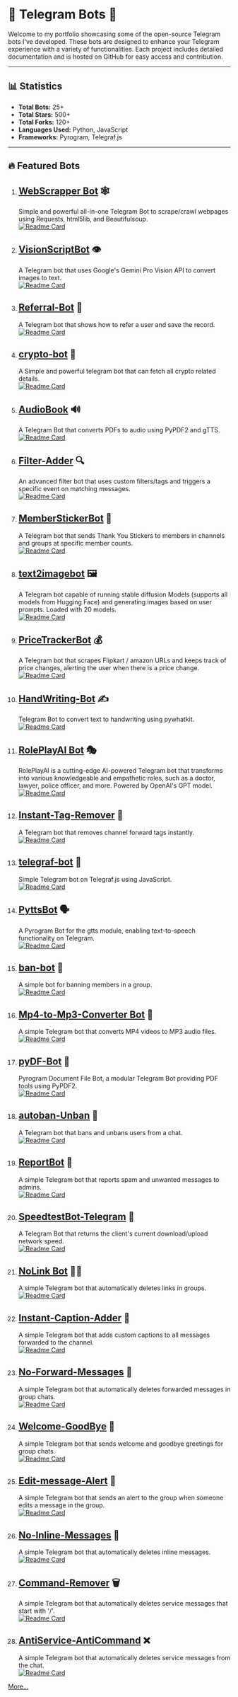 # 🚀 Telegram Bots 🚀
Welcome to my portfolio showcasing some of the open-source Telegram bots I've developed. These bots are designed to enhance your Telegram experience with a variety of functionalities. Each project includes detailed documentation and is hosted on GitHub for easy access and contribution.

---

## 📊 Statistics
- **Total Bots:** 25+ 
- **Total Stars:** 500+
- **Total Forks:** 120+
- **Languages Used:** Python, JavaScript
- **Frameworks:** Pyrogram, Telegraf.js

---

## 🔥 Featured Bots

1. ## [WebScrapper Bot](https://github.com/nuhmanpk/WebScrapper) 🕸️
   Simple and powerful all-in-one Telegram Bot to scrape/crawl webpages using Requests, html5lib, and Beautifulsoup.<br>
   [![Readme Card](https://github-readme-stats.vercel.app/api/pin/?username=nuhmanpk&repo=WebScrapper)](https://github.com/nuhmanpk/WebScrapper)

1. ## [VisionScriptBot](https://github.com/nuhmanpk/VisionScriptBot) 👁️
   A Telegram bot that uses Google's Gemini Pro Vision API to convert images to text.<br>
   [![Readme Card](https://github-readme-stats.vercel.app/api/pin/?username=nuhmanpk&repo=VisionScriptBot)](https://github.com/nuhmanpk/VisionScriptBot)
   
1. ## [Referral-Bot](https://github.com/nuhmanpk/Referral-Bot) 🚀
   A Telegram bot that shows how to refer a user and save the record.<br>
   [![Readme Card](https://github-readme-stats.vercel.app/api/pin/?username=nuhmanpk&repo=Referral-Bot)](https://github.com/nuhmanpk/Referral-Bot)
   
1. ## [crypto-bot](https://github.com/nuhmanpk/crypto-bot) 🚀
   A Simple and powerful telegram bot that can fetch all crypto related details.<br>
   [![Readme Card](https://github-readme-stats.vercel.app/api/pin/?username=nuhmanpk&repo=crypto-bot)](https://github.com/nuhmanpk/crypto-bot)
   
1. ## [AudioBook](https://github.com/nuhmanpk/AudioBook) 🔊
   A Telegram Bot that converts PDFs to audio using PyPDF2 and gTTS.<br>
   [![Readme Card](https://github-readme-stats.vercel.app/api/pin/?username=nuhmanpk&repo=AudioBook)](https://github.com/nuhmanpk/AudioBook)

1. ## [Filter-Adder](https://github.com/nuhmanpk/Filter-Adder) 🔍
   An advanced filter bot that uses custom filters/tags and triggers a specific event on matching messages.<br>
   [![Readme Card](https://github-readme-stats.vercel.app/api/pin/?username=nuhmanpk&repo=Filter-Adder)](https://github.com/nuhmanpk/Filter-Adder)

1. ## [MemberStickerBot](https://github.com/nuhmanpk/member-sticker-bot) 🙏
   A Telegram bot that sends Thank You Stickers to members in channels and groups at specific member counts.<br>
   [![Readme Card](https://github-readme-stats.vercel.app/api/pin/?username=nuhmanpk&repo=member-sticker-bot)](https://github.com/nuhmanpk/member-sticker-bot)

1. ## [text2imagebot](https://github.com/nuhmanpk/text2imagebot) 🖼️
   A Telegram bot capable of running stable diffusion Models (supports all models from Hugging Face) and generating images based on user prompts. Loaded with 20 models.<br>
   [![Readme Card](https://github-readme-stats.vercel.app/api/pin/?username=nuhmanpk&repo=text2imagebot)](https://github.com/nuhmanpk/text2imagebot)

1. ## [PriceTrackerBot](https://github.com/nuhmanpk/PriceTrackerBot) 💰
   A Telegram bot that scrapes Flipkart / amazon URLs and keeps track of price changes, alerting the user when there is a price change.<br>
   [![Readme Card](https://github-readme-stats.vercel.app/api/pin/?username=nuhmanpk&repo=PriceTrackerBot)](https://github.com/nuhmanpk/PriceTrackerBot)

1. ## [HandWriting-Bot](https://github.com/nuhmanpk/HandWriting-Bot) ✍️
   Telegram Bot to convert text to handwriting using pywhatkit.<br>
   [![Readme Card](https://github-readme-stats.vercel.app/api/pin/?username=nuhmanpk&repo=HandWriting-Bot)](https://github.com/nuhmanpk/HandWriting-Bot)

1. ## [RolePlayAI Bot](https://github.com/nuhmanpk/RolePlayAI) 🎭
   RolePlayAI is a cutting-edge AI-powered Telegram bot that transforms into various knowledgeable and empathetic roles, such as a doctor, lawyer, police officer, and more. Powered by OpenAI's GPT model.<br>
   [![Readme Card](https://github-readme-stats.vercel.app/api/pin/?username=nuhmanpk&repo=RolePlayAI)](https://github.com/nuhmanpk/RolePlayAI)

1. ## [Instant-Tag-Remover](https://github.com/nuhmanpk/Instant-Tag-Remover) 🚫
   A Telegram bot that removes channel forward tags instantly.<br>
   [![Readme Card](https://github-readme-stats.vercel.app/api/pin/?username=nuhmanpk&repo=Instant-Tag-Remover)](https://github.com/nuhmanpk/Instant-Tag-Remover)

1. ## [telegraf-bot](https://github.com/nuhmanpk/telegraf-bot) 🤖
   Simple Telegram bot on Telegraf.js using JavaScript.<br>
   [![Readme Card](https://github-readme-stats.vercel.app/api/pin/?username=nuhmanpk&repo=telegraf-bot)](https://github.com/nuhmanpk/telegraf-bot)


1. ## [PyttsBot](https://github.com/nuhmanpk/PyttsBot) 🗣️
   A Pyrogram Bot for the gtts module, enabling text-to-speech functionality on Telegram.<br>
   [![Readme Card](https://github-readme-stats.vercel.app/api/pin/?username=nuhmanpk&repo=PyttsBot)](https://github.com/nuhmanpk/PyttsBot)

1. ## [ban-bot](https://github.com/nuhmanpk/ban-bot) 🚫
   A simple bot for banning members in a group.<br>
   [![Readme Card](https://github-readme-stats.vercel.app/api/pin/?username=nuhmanpk&repo=ban-bot)](https://github.com/nuhmanpk/ban-bot)

1. ## [Mp4-to-Mp3-Converter Bot](https://github.com/nuhmanpk/Mp4-to-Mp3-Converter) 🎵
   A simple Telegram bot that converts MP4 videos to MP3 audio files.<br>
   [![Readme Card](https://github-readme-stats.vercel.app/api/pin/?username=nuhmanpk&repo=Mp4-to-Mp3-Converter)](https://github.com/nuhmanpk/Mp4-to-Mp3-Converter)

1. ## [pyDF-Bot](https://github.com/nuhmanpk/pyDF-Bot) 📄
   Pyrogram Document File Bot, a modular Telegram Bot providing PDF tools using PyPDF2.<br>
   [![Readme Card](https://github-readme-stats.vercel.app/api/pin/?username=nuhmanpk&repo=pyDF-Bot)](https://github.com/nuhmanpk/pyDF-Bot)


1. ## [autoban-Unban](https://github.com/nuhmanpk/autoban-Unban) 🚷
   A Telegram bot that bans and unbans users from a chat.<br>
   [![Readme Card](https://github-readme-stats.vercel.app/api/pin/?username=nuhmanpk&repo=autoban-Unban)](https://github.com/nuhmanpk/autoban-Unban)

1. ## [ReportBot](https://github.com/nuhmanpk/ReportBot) 🚨
   A simple Telegram bot that reports spam and unwanted messages to admins.<br>
   [![Readme Card](https://github-readme-stats.vercel.app/api/pin/?username=nuhmanpk&repo=ReportBot)]([jhjhjh](https://github.com/nuhmanpk/ReportBot))

1. ## [SpeedtestBot-Telegram](https://github.com/nuhmanpk/SpeedtestBot-Telegram) 🚀
   A Telegram Bot that returns the client's current download/upload network speed.<br>
   [![Readme Card](https://github-readme-stats.vercel.app/api/pin/?username=nuhmanpk&repo=SpeedtestBot-Telegram)](https://github.com/nuhmanpk/SpeedtestBot-Telegram)

1. ## [NoLink Bot](https://github.com/nuhmanpk/No-Link) 🚫🔗
   A simple Telegram bot that automatically deletes links in groups.<br>
   [![Readme Card](https://github-readme-stats.vercel.app/api/pin/?username=nuhmanpk&repo=No-Link)](https://github.com/nuhmanpk/No-Link)


1. ## [Instant-Caption-Adder](https://github.com/nuhmanpk/Instant-Caption-Adder) 📝
   A simple Telegram bot that adds custom captions to all messages forwarded to the channel.<br>
   [![Readme Card](https://github-readme-stats.vercel.app/api/pin/?username=nuhmanpk&repo=Instant-Caption-Adder)](https://github.com/nuhmanpk/Instant-Caption-Adder)

1. ## [No-Forward-Messages](https://github.com/nuhmanpk/No-Forward-Messages) 🚫
   A simple Telegram bot that automatically deletes forwarded messages in group chats.<br>
   [![Readme Card](https://github-readme-stats.vercel.app/api/pin/?username=nuhmanpk&repo=No-Forward-Messages)](https://github.com/nuhmanpk/No-Forward-Messages)

1. ## [Welcome-GoodBye](https://github.com/nuhmanpk/Welcome-GoodBye) 👋
   A simple Telegram bot that sends welcome and goodbye greetings for group chats.<br>
   [![Readme Card](https://github-readme-stats.vercel.app/api/pin/?username=nuhmanpk&repo=Welcome-GoodBye)](https://github.com/nuhmanpk/Welcome-GoodBye)

1. ## [Edit-message-Alert](https://github.com/nuhmanpk/Edit-message-Alert) 🚨
   A simple Telegram bot that sends an alert to the group when someone edits a message in the group.<br>
   [![Readme Card](https://github-readme-stats.vercel.app/api/pin/?username=nuhmanpk&repo=Edit-message-Alert)](https://github.com/nuhmanpk/Edit-message-Alert)

1. ## [No-Inline-Messages](https://github.com/nuhmanpk/No-Inline-Messages) 🚫
   A simple Telegram bot that automatically deletes inline messages.<br>
   [![Readme Card](https://github-readme-stats.vercel.app/api/pin/?username=nuhmanpk&repo=No-Inline-Messages)](https://github.com/nuhmanpk/No-Inline-Messages)

1. ## [Command-Remover](https://github.com/nuhmanpk/Command-Remover) 🗑️
   A simple Telegram bot that automatically deletes service messages that start with '/'.<br>
   [![Readme Card](https://github-readme-stats.vercel.app/api/pin/?username=nuhmanpk&repo=Command-Remover)](https://github.com/nuhmanpk/Command-Remover)

1. ## [AntiService-AntiCommand](https://github.com/nuhmanpk/AntiService-AntiCommand) ❌
   A simple Telegram bot that automatically deletes service messages from the chat.<br>
   [![Readme Card](https://github-readme-stats.vercel.app/api/pin/?username=nuhmanpk&repo=AntiService-AntiCommand)](https://github.com/nuhmanpk/AntiService-AntiCommand)


[More...](https://t.me/bughunterbots)


<!-- Template

1. ## [heading](https://github.com/nuhmanpk/repoName) 🚫
   Some text here.<br>
   [![Readme Card](https://github-readme-stats.vercel.app/api/pin/?username=nuhmanpk&repo=repoName)](https://github.com/nuhmanpk/repoName)

-->



